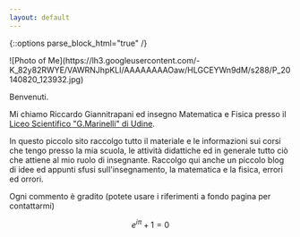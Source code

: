 ```yaml
---
layout: default
---
```



{::options parse_block_html="true" /}
<div class="home_image_container">
<div class="home_image">
![Photo of Me](https://lh3.googleusercontent.com/-K_82y82RWYE/VAWRNJhpKLI/AAAAAAAAOaw/HLGCEYWn9dM/s288/P_20140820_123932.jpg)
</div>
</div>

Benvenuti. 

Mi chiamo Riccardo Giannitrapani ed insegno Matematica e Fisica presso
il [Liceo Scientifico "G.Marinelli" di Udine](http://www.liceomarinelli.gov.it).

In questo piccolo sito raccolgo tutto il materiale e le informazioni
sui corsi che tengo presso la mia scuola, le attività didattiche ed in
generale tutto ciò che attiene al mio ruolo di insegnante. Raccolgo
qui anche un piccolo blog di idee ed appunti sfusi sull'insegnamento,
la matematica e la fisica, errori ed orrori.


Ogni commento è gradito (potete usare i riferimenti a fondo pagina per
contattarmi)

$$ e^{i\pi} + 1 = 0 $$






